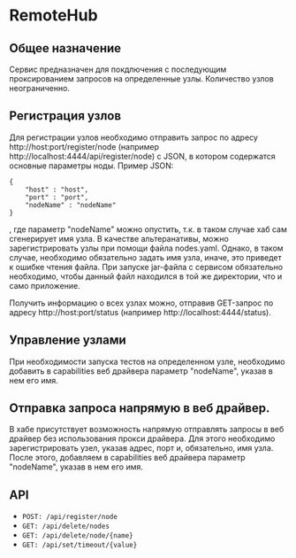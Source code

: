 # RemoteHub

## Общее назначение
Сервис предназначен для покдлючения с последующим проксированием запросов на определенные узлы. Количество узлов неограниченно.

## Регистрация узлов

Для регистрации узлов необходимо отправить запрос по адресу http://host:port/register/node
(например http://localhost:4444/api/register/node) с JSON, в котором содержатся основные параметры ноды.
Пример JSON:

```
{
    "host" : "host",
    "port" : "port",
    "nodeName" : "nodeName"
}
```
, где параметр "nodeName" можно опустить, т.к. в таком случае хаб сам сгенерирует имя узла. 
В качестве альтеранативы, можно зарегистрировать узлы при помощи файла nodes.yaml. Однако, в таком случае, 
необходимо обязательно задать имя узла, иначе, это приведет к ошибке чтения файла. При запуске jar-файла с сервисом 
обязательно необходимо, чтобы данный файл находился в той же директории, что и само приложение.

Получить информацию о всех узлах можно, отправив GET-запрос по адресу 
http://host:port/status (например http://localhost:4444/status).

## Управление узлами
При необходимости запуска тестов на определенном узле, необходимо добавить в capabilities веб драйвера параметр 
"nodeName", указав в нем его имя.

## Отправка запроса напрямую в веб драйвер.
В хабе присутствует возможность напрямую отправлять запросы в веб драйвер без использования прокси драйвера. Для
этого необходимо зарегистрировать узел, указав адрес, порт и, обязательно, имя узла. После этого, добавляем в capabilities веб драйвера параметр 
"nodeName", указав в нем его имя.

[comment]: <> (## Swagger)

[comment]: <> (В случае успешного запуска программы по адресу )

[comment]: <> (    http://localhost:4444/swagger-ui.html)

[comment]: <> (будет доступен Swagger.)

## API
* ```POST: /api/register/node```
* ```GET: /api/delete/nodes```
* ```GET: /api/delete/node/{name}```
* ```GET: /api/set/timeout/{value}```